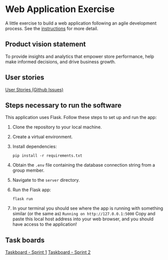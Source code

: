 # Web Application Exercise

A little exercise to build a web application following an agile development process. See the [instructions](instructions.md) for more detail.

## Product vision statement

To provide insights and analytics that empower store performance, help make informed decisions, and drive business growth.

## User stories

[User Stories (Github Issues)](https://github.com/software-students-fall2024/2-web-app-all-stars-v2/issues)

## Steps necessary to run the software

This application uses Flask. Follow these steps to set up and run the app:

1. Clone the repository to your local machine.

2. Create a virtual environment.

3. Install dependencies:
   ```
   pip install -r requirements.txt
   ```

4. Obtain the `.env` file containing the database connection string from a group member.

5. Navigate to the `server` directory.

6. Run the Flask app:
   ```
   flask run
   ```
7. In your terminal you should see where the app is running with something similar (or the same as) `Running on http://127.0.0.1:5000` Copy and paste this local host address into your web browser, and you should have access to the application!


## Task boards

[Taskboard - Sprint 1](https://github.com/orgs/software-students-fall2024/projects/70)
[Taskboard - Sprint 2](https://github.com/orgs/software-students-fall2024/projects/71)

